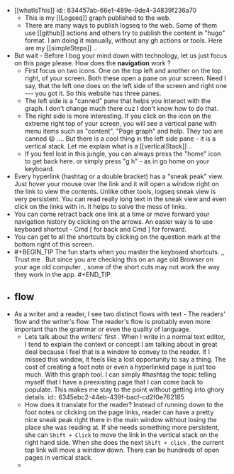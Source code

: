 - [[whatIsThis]]
  id:: 634457ab-66e1-489e-9de4-34839f236a70
	- This is my [[Logseq]] graph published to the web.
	- There are many ways to publish logseq to the web. Some of them use [[github]] actions and others try to publish the content in "hugo" format.  I am doing it manually, without any gh actions or tools.  Here are my [[simpleSteps]] ..
- But wait - Before I bog your mind down with technology, let  us just focus on this page please.  How does the **navigation** work ?
	- First focus on two icons. One on the top left and another on the top right, of your screen. Both these open a pane on your screen. Need I say,  that the left one does on the left side of the screen and right one --- you got it.  So this website has three panes.
	- The left side is a "canned" pane that helps you interact with the graph. I don't change much there cuz I don't know how to do that.
	- The right side is more interesting. If you click on the icon on the extreme right top of your screen, you will see a vertical pane with  menu items such as "content", "Page graph" and help. They too are canned 😃   ....  But there is a cool thing in the left side pane - it is a vertical stack. Let me explain what is a [[verticalStack]]   ..
	- If you feel lost in this jungle, you can always press the "home" icon  to get back here. or simply press  "g h" - as in go home on your keyboard.
- Every hyperlink (hashtag or a double bracket) has a "sneak peak" view.  Just hover your mouse over the link and it will open a window right on the link to view the contents.  Unlike other tools, logseq sneak view is very persistent. You can read really long text in the sneak view and even click on the links with in.  It helps to solve the mess of links.
- You can come retract back one link at a time or move forward your navigation history by clicking on the arrows.  An easier way is to use keyboard shortcut - Cmd [ for back and Cmd ]  for forward.
- You can get to all the shortcuts by clicking on the question mark at the bottom right of this screen.
- #+BEGIN_TIP
  The fun starts when you master the keyboard shortcuts. ,, Trust me .  But since you are checking this on an age old Browser on your age old computer. , some of the short cuts may not work the way they work in the app.
  #+END_TIP
- ## flow
- As a writer and a reader, I see  two distinct flows with text - The readers' flow and the writer's flow.  The reader's flow is probably even more important than the grammar or even the quality of language.
	- Lets talk about the writers' first .  When I write in a normal text editor, I tend to explain the context or concept  I am talking about in great deal because I feel that is a window to convey to the reader. If I missed this window, it  feels like a lost opportunity to say a thing.  The cost of creating a foot note or even a hyperlinked page is just too much. With this graph tool. I can simply #hashtag the topic telling myself that I have a preexisting page that I can come back to populate. This makes me stay to the point without getting into ghory details.
	  id:: 6345ebc2-44eb-439f-bacf-cd2f0e762185
	- How does it translate for the reader?  Instead of running down to the foot notes or clicking on the page links, reader can have a pretty nice sneak peak right there in the main window without losing the place she was reading at. If she needs something more persistent, she can `Shift + Click` to move the link in the vertical stack on the right hand side. When she does the next `Shift + click` , the current top link will move a window down.  There can be hundreds of open pages in vertical stack.
	-